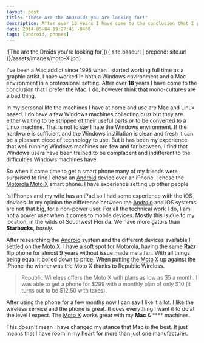 ```yaml
---
layout: post
title: "These Are the AnDroids you are looking for!"
description: After over 18 years I have come to the conclusion that I prefer the Mac. I do, however think that mono-cultures are a bad thing.
date: 2014-05-04 19:27:41 -0400
tags: [android, phones]
---
```


![The are the Droids you're looking for]({{ site.baseurl | prepend: site.url }}/assets/images/moto-X.jpg)

I've been a Mac addict since 1995 when I started working full time as a graphic artist. I have worked in both a Windows environment and a Mac environment in a professional setting. After over **18** years I have come to the conclusion that I prefer the Mac. I do, however think that mono-cultures are a bad thing.<!--more-->

In my personal life the machines I have at home and use are Mac and Linux based. I do have a few Windows machines collecting dust but they are either waiting to be stripped of their useful parts or to be converted to a Linux machine. That is not to say I hate the Windows environment. If the hardware is sufficient and the Windows instillation is clean and fresh it can be a pleasant piece of technology to use. But it has been my experience that well running Windows machines are few and far between. I find that Windows users have been trained to be complacent and indifferent to the difficulties Windows machines have.

So when it came time to get a smart phone many of my friends were surprised to find I chose an [Android](http://www.android.com%20) device over an iPhone. I chose the [Motorola Moto X](http://www.motorola.com/us/FLEXR1-1/Moto-X/FLEXR1.html) smart phone. I have experience setting up other people


's iPhones and my wife has an iPad so I had some experience with the iOS devices. In my opinion the difference between the [Android](http://www.android.com%20) and iOS systems are not that big, for a non-power user. For all the technical work I do, I am not a power user when it comes to mobile devices. Mostly this is due to my location, in the wilds of Southwest Florida. We have more gators than **Starbucks**, *barely*.

After researching the [Android](http://www.android.com%20) system and the different devices available I settled on the [Moto X](https://republicwireless.com/phones/moto-x). I have a soft spot for Motorola, having the same **Razr** flip phone for almost 9 years without issue made me a fan. With all things being equal it boiled down to price. When putting the [Moto X](https://republicwireless.com/phones//moto-x) up against the iPhone the winner was the Moto X thanks to Republic Wireless.

<blockquote>Republic Wireless offers the Moto X with plans as low as $5 a month. I was able to get a phone for $299 with a monthly plan of only $10 (it turns out to be $12.50 with taxes).</blockquote>

After using the phone for a few months now I can say I like it a lot. I like the wireless service and the phone is great. It does everything I want it to do at the level I expect. The [Moto X](https://republicwireless.com/phones/moto-x) works great with my **Mac** &amp; **** machines.

This doesn't mean I have changed my stance that Mac is the best. It just means that I have room in my heart for more than just one manufacturer.


